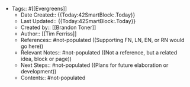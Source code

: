 - Tags:: #[[Evergreens]]
    - Date Created:: {{Today:42SmartBlock:.Today}}
    - Last Updated:: {{Today:42SmartBlock:.Today}}
    - Created by:: [[Brandon Toner]]
    - Author:: [[Tim Ferriss]]
    - References:: #not-populated ((Supporting FN, LN, EN, or RN would go here))
    - Relevant Notes:: #not-populated ((Not a reference, but a related idea, block or page))
    - Next Steps:: #not-populated ((Plans for future elaboration or development))
    - Contents:: #not-populated
